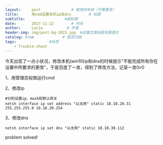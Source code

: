 ```yaml
---
layout:     post              # 使用的布局（不需要改）
title:      用cmd设置本机ip及dns        # 标题 
subtitle:                  #副标题
date:       2017-11-22        # 时间
author:     Lacia           # 作者
header-img: img/post-bg-2015.jpg  #这篇文章标题背景图片
catalog: true             # 是否归档
tags:               #标签
    - Trouble-shoot
---
```


今天出现了一点小状况，修改本机(win10)ip和dns的时候提示"不能完成所有你在设置中所要求的更改"，于是百度了一发，得到了修改方法，记录一发0v0

1、用管理员权限运行cmd

2、修改ip

```
#分别设置ip、mask和默认网关
netsh interface ip set address "以太网" static 10.10.20.31 255.255.255.0 10.10.20.254
```

3、修改dns

```
netsh interface ip set dns "以太网" static 10.10.30.112
```

problem solved!